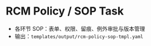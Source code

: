 # RCM Policy / SOP Task

- 各环节 SOP：表单、权限、留痕、例外审批与版本管理
- 输出：`templates/output/rcm-policy-sop-tmpl.yaml`
